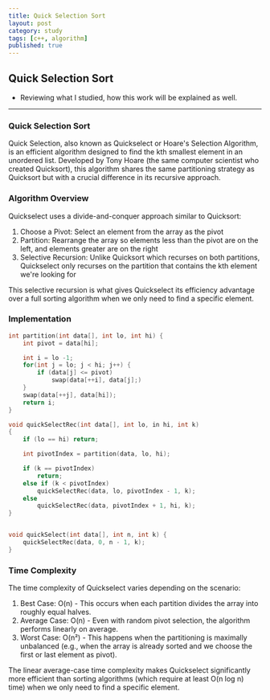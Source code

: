 ```yaml
---
title: Quick Selection Sort
layout: post
category: study
tags: [c++, algorithm]
published: true
---
```


## Quick Selection Sort

* Reviewing what I studied, how this work will be explained as well. 
---

### Quick Selection Sort
Quick Selection, also known as Quickselect or Hoare's Selection Algorithm, is an efficient algorithm designed to find the kth smallest element in an unordered list. Developed by Tony Hoare (the same computer scientist who created Quicksort), this algorithm shares the same partitioning strategy as Quicksort but with a crucial difference in its recursive approach.

### Algorithm Overview
Quickselect uses a divide-and-conquer approach similar to Quicksort:

1. Choose a Pivot: Select an element from the array as the pivot
2. Partition: Rearrange the array so elements less than the pivot are on the left, and elements greater are on the right
3. Selective Recursion: Unlike Quicksort which recurses on both partitions, Quickselect only recurses on the partition that contains the kth element we're looking for

This selective recursion is what gives Quickselect its efficiency advantage over a full sorting algorithm when we only need to find a specific element.

### Implementation

```c++
int partition(int data[], int lo, int hi) {
    int pivot = data[hi];

    int i = lo -1;
    for(int j = lo; j < hi; j++) {
        if (data[j] <= pivot)
            swap(data[++i], data[j];)
    }
    swap(data[++j], data[hi]);
    return i;
}

void quickSelectRec(int data[], int lo, in hi, int k) 
{
    if (lo == hi) return;

    int pivotIndex = partition(data, lo, hi);

    if (k == pivotIndex)
        return;
    else if (k < pivotIndex) 
        quickSelectRec(data, lo, pivotIndex - 1, k);
    else
        quickSelectRec(data, pivotIndex + 1, hi, k);
}


void quickSelect(int data[], int n, int k) {
    quickSelectRec(data, 0, n - 1, k);
}

```

### Time Complexity
The time complexity of Quickselect varies depending on the scenario:

1. Best Case: O(n) - This occurs when each partition divides the array into roughly equal halves.
2. Average Case: O(n) - Even with random pivot selection, the algorithm performs linearly on average.
3. Worst Case: O(n²) - This happens when the partitioning is maximally unbalanced (e.g., when the array is already sorted and we choose the first or last element as pivot).

The linear average-case time complexity makes Quickselect significantly more efficient than sorting algorithms (which require at least O(n log n) time) when we only need to find a specific element.